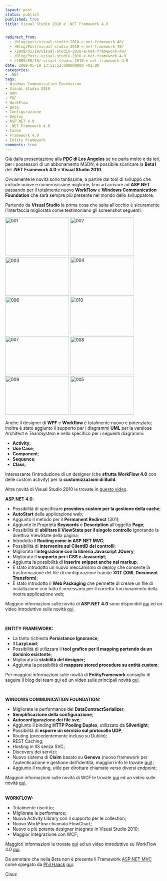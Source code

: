 ```yaml
---
layout: post
status: publish
published: true
title: Visual Studio 2010 e .NET Framework 4.0


redirect_from: 
  - /blog/post/visual-studio-2010-e-net-framework-40/
  - /Blog/Post/visual-studio-2010-e-net-framework-40/
  - /2009/05/19/visual-studio-2010-e-net-framework-40/
  - /Blog/Post/-visual-studio-2010-e-net-framework-4-0
  - /2009/05/19/-visual-studio-2010-e-net-framework-4-0
date: 2009-05-19 13:51:52.000000000 +01:00
categories:
- .NET
tags:
- Windows Communication Foundation
- Visual Studio 2010
- ORM
- PDC
- WorkFlow
- Beta
- Configurazione
- Deploy
- ASP.NET 4.0
- .NET Framework 4.0
- Cache
- Framework 4.0
- Entity Framework
comments: true
---
```

<p>Gi&agrave; dalla presentazione alla <strong><a target="_blank" href="http://www.microsoftpdc.com/Default.aspx">PDC</a> di Los Angeles</strong> se ne parla molto e da ieri, per i possessori di un abbonamento MSDN, &egrave; possibile scaricare la <strong>Beta1</strong> del <strong>.NET Framework 4.0</strong> e <strong>Visual Studio 2010</strong>.</p>
<p>Ovviamente le novit&agrave; sono tantissime, a partire dal tool di sviluppo che include nuove e numerosissime migliorie, fino ad arrivare ad <strong>ASP.NET</strong> passando per il totalmente nuovo <strong>WorkFlow</strong> e <strong>Windows Communication Foundation</strong> che sar&agrave; sempre pi&ugrave; presente nel mondo dello sviluppatore.</p>
<p>Partendo da <strong>Visual Studio</strong> la prima cosa che salta all&rsquo;occhio &egrave; sicuramente l&rsquo;interfaccia migliorata come testimoniano gli screenshot seguenti:</p>
<p><a href="http://imperugo.tostring.it/Content/Uploaded/image/001_4.png" rel="shadowbox[Visual-Studio-2010-e-NET-Framework-40];options={counterType:'skip',continuous:true,animSequence:'sync'}"><img SinglelineIgnoreCase width="204" height="123" border="0" title="001" alt="001" style="border: 0px none ; display: inline;" src="http://imperugo.tostring.it/Content/Uploaded/image/001_thumb_1.png" /></a> <a href="http://imperugo.tostring.it/Content/Uploaded/image/002_2.png" rel="shadowbox[Visual-Studio-2010-e-NET-Framework-40];options={counterType:'skip',continuous:true,animSequence:'sync'}"><img SinglelineIgnoreCase width="204" height="123" border="0" title="002" alt="002" style="border: 0px none ; display: inline;" src="http://imperugo.tostring.it/Content/Uploaded/image/002_thumb.png" /></a> <a href="http://imperugo.tostring.it/Content/Uploaded/image/003_2.png" rel="shadowbox[Visual-Studio-2010-e-NET-Framework-40];options={counterType:'skip',continuous:true,animSequence:'sync'}"><img SinglelineIgnoreCase width="204" height="123" border="0" title="003" alt="003" style="border: 0px none ; display: inline;" src="http://imperugo.tostring.it/Content/Uploaded/image/003_thumb.png" /></a>&nbsp;<a href="http://imperugo.tostring.it/Content/Uploaded/image/004_2.png" rel="shadowbox[Visual-Studio-2010-e-NET-Framework-40];options={counterType:'skip',continuous:true,animSequence:'sync'}"><img SinglelineIgnoreCase width="204" height="124" border="0" title="004" alt="004" style="border: 0px none ; display: inline;" src="http://imperugo.tostring.it/Content/Uploaded/image/004_thumb.png" /></a>&nbsp; <a href="http://imperugo.tostring.it/Content/Uploaded/image/006_2.png" rel="shadowbox[Visual-Studio-2010-e-NET-Framework-40];options={counterType:'skip',continuous:true,animSequence:'sync'}"><img SinglelineIgnoreCase width="204" height="123" border="0" title="006" alt="006" style="border: 0px none ; display: inline;" src="http://imperugo.tostring.it/Content/Uploaded/image/006_thumb.png" /></a> <a href="http://imperugo.tostring.it/Content/Uploaded/image/010_2.png" rel="shadowbox[Visual-Studio-2010-e-NET-Framework-40];options={counterType:'skip',continuous:true,animSequence:'sync'}"><img SinglelineIgnoreCase width="204" height="123" border="0" title="010" alt="010" style="border: 0px none ; display: inline;" src="http://imperugo.tostring.it/Content/Uploaded/image/010_thumb.png" /></a> <a href="http://imperugo.tostring.it/Content/Uploaded/image/007_2.png" rel="shadowbox[Visual-Studio-2010-e-NET-Framework-40];options={counterType:'skip',continuous:true,animSequence:'sync'}"><img SinglelineIgnoreCase width="204" height="124" border="0" title="007" alt="007" style="border: 0px none ; display: inline;" src="http://imperugo.tostring.it/Content/Uploaded/image/007_thumb.png" /></a> <a href="http://imperugo.tostring.it/Content/Uploaded/image/008_2.png" rel="shadowbox[Visual-Studio-2010-e-NET-Framework-40];options={counterType:'skip',continuous:true,animSequence:'sync'}"><img SinglelineIgnoreCase width="204" height="123" border="0" title="008" alt="008" style="border: 0px none ; display: inline;" src="http://imperugo.tostring.it/Content/Uploaded/image/008_thumb.png" /></a>&nbsp;<a href="http://imperugo.tostring.it/Content/Uploaded/image/009_2.png" rel="shadowbox[Visual-Studio-2010-e-NET-Framework-40];options={counterType:'skip',continuous:true,animSequence:'sync'}"><img SinglelineIgnoreCase width="204" height="123" border="0" title="009" alt="009" style="border: 0px none ; display: inline;" src="http://imperugo.tostring.it/Content/Uploaded/image/009_thumb.png" /></a> <a href="http://imperugo.tostring.it/Content/Uploaded/image/005_4.png" rel="shadowbox[Visual-Studio-2010-e-NET-Framework-40];options={counterType:'skip',continuous:true,animSequence:'sync'}"><img SinglelineIgnoreCase width="204" height="123" border="0" title="005" alt="005" style="border: 0px none ; display: inline;" src="http://imperugo.tostring.it/Content/Uploaded/image/005_thumb_1.png" /></a></p>
<p>Anche il designer di <strong>WPF</strong> e <strong>Workflow</strong> &egrave; totalmente nuovo e potenziato; inoltre &egrave; stato aggiunto il supporto per i diagrammi <strong>UML</strong> per la versiose Architect e TeamSystem e nello specifico per i seguenti diagrammi:</p>
<ul>
    <li><strong>Activity</strong>;</li>
    <li><strong>Use Case</strong>;</li>
    <li><strong>Component</strong>;</li>
    <li><strong>Sequence</strong>;</li>
    <li><strong>Class</strong>;</li>
</ul>
<p>Interessante l&rsquo;introduzione di un designer (che <strong>sfrutta WorkFlow 4.0</strong> con delle custom activity) per la <strong>customizzazioni di Build</strong>.</p>
<p>Altre novit&agrave; di Visual Studio 2010 le trovate in <a target="_blank" href="http://channel9.msdn.com/pdc2008/TL47/">questo video</a>.</p>
<p><b>ASP.NET 4.0</b>:</p>
<ul>
    <li>Possibilit&agrave; di specificare <b>providers custom per la gestione della cache</b>;</li>
    <li><strong>AutoStart</strong> delle applicazione web;</li>
    <li>Aggiunto il metodo per il <strong>Permanent Redirect</strong> (301);</li>
    <li>Aggiunte le Propriet&agrave; <strong>Keywords</strong> e <strong>Description</strong> all&rsquo;oggetto <strong>Page</strong>;</li>
    <li>Possibilit&agrave; di <strong>abilitare il ViewState per il singolo controllo</strong> ignorando la direttiva ViewState della pagina;</li>
    <li>Introdotto il<strong> Routing come in ASP.NET MVC</strong>;</li>
    <li>Possibilit&agrave; di <strong>intervenire sul ClientID dei controlli</strong>;</li>
    <li>Migliorata l&rsquo;<strong>integrazione con la libreria Javascript JQuery</strong>;</li>
    <li>Migliorato il <strong>supporto per i CSS e Javascript</strong>;</li>
    <li>Aggiunta la possibilit&agrave; di <strong>inserire snippet anche nel markup</strong>;</li>
    <li>&Eacute; stato introdotto un nuovo meccanismo di deploy che consente la trasformazione del file di configurazione tramite <strong>XDT (XML Document Transform)</strong>;</li>
    <li>&Egrave; stato introdotto il <strong>Web Packaging</strong> che permette di creare un file di installazione con tutto il necessario per il corretto funzionamento della nostra applicazione web;</li>
</ul>
<p>Maggiori informazioni sulle novit&agrave; di <b>ASP.NET 4.0</b> sono disponibili <a target="_blank" href="http://www.asp.net/learn/whitepapers/aspnet40/">qui</a> ed un video introduttivo sulle novit&agrave; <a target="_blank" href="http://channel9.msdn.com/pdc2008/PC20/">qui</a>.</p>
<p>&nbsp;</p>
<p><strong>ENTITY FRAMEWORK: </strong></p>
<ul>
    <li>La tanto richiesta <b>Persistance Ignorance</b>;</li>
    <li>Il <b>LazyLoad</b>;</li>
    <li>Possibilit&agrave; di utilizzare il <b>tool grafico per il mapping partendo da un dominio esistente</b>;</li>
    <li>Migliorata la <b>stabilit&agrave; del designer;</b></li>
    <li>Aggiunta la possibilit&agrave; di <b>mappare stored procedure su entit&agrave; custom</b>;</li>
</ul>
<p>Per maggiori informazioni sulle novit&agrave; di <b>EntityFramework</b> consiglio di seguire il blog del team <a target="_blank" href="http://blogs.msdn.com/efdesign/">qui</a> ed un video sulle principali novit&agrave; <a target="_blank" href="http://channel9.msdn.com/pdc2008/TL20/">qui</a>.</p>
<p>&nbsp;</p>
<p><strong>WINDOWS COMMUNICATION FOUNDATION:</strong></p>
<ul>
    <li>Migliorate le performance del <b>DataContractSerializer</b>;</li>
    <li><b>Semplificazione della configurazione</b>;</li>
    <li><b>Autoconfigurazione dei file svc</b>;</li>
    <li>Aggiunto il binding <b>HTTP Pooling Duplex</b>, utilizzato da <b>Silverlight</b>;</li>
    <li>Possibilit&agrave; di <b>esporre un servizio sul protocollo UDP</b>;</li>
    <li>Routing (precedentemente incluso su Dublin);</li>
    <li>REST&nbsp;Caching;</li>
    <li>Hosting in IIS senza SVC;</li>
    <li>Discovery dei servizi;</li>
    <li>Nuovo sistema di <b>Claim</b> basato su <b>Geneva</b> (nuovo framework per l'autenticazione e gestione dell'identit&agrave;, maggiori info le trovate <a target="_blank" href="http://blogs.ugidotnet.org/raffaele/archive/2009/05/13/geneva-beta-2-finalmente-disponibile.aspx">qui</a>);</li>
    <li>Aggiunto il routing, utile per dirottare chiamate verso diversi endpoint;</li>
</ul>
<p>Maggiori informazioni sulle novit&agrave; di WCF le trovate <a target="_blank" href="http://msdn.microsoft.com/en-us/library/ee354381.aspx">qui</a> ed un video sulle novit&agrave; <a target="_blank" href="http://channel9.msdn.com/pdc2008/TL06/">qui</a>.</p>
<p><br />
<strong>WORKFLOW:</strong></p>
<ul>
    <li>Totalmente riscritto;</li>
    <li>MIgliorate le performarce;</li>
    <li>Nuova Activity Library con il supporto per le collection;</li>
    <li>Nuovo WorkFlow chiamato FlowChart;</li>
    <li>Nuovo e pi&ugrave; potente designer integrato in Visual Studio 2010;</li>
    <li>Maggior integrazione con WCF;</li>
</ul>
<p>Maggiori informazioni le trovate <a target="_blank" href="http://blogs.aspitalia.com/cradle/post2501/.NET-Framework-4.0-Beta-1-Workflow-Foundation-4.0.aspx">qui</a> ed un video introduttivo su WorkFlow 4.0 <a target="_blank" href="http://channel9.msdn.com/pdc2008/TL17/">qui</a>.</p>
<p>Da annotare che nella Beta non &egrave; presente il Framework <a target="_blank" href="http://www.asp.net/mvc">ASP.NET MVC</a> come spiegato da <a target="_blank" href="http://haacked.com/">Phil Haack</a>&nbsp;<a target="_blank" href="http://haacked.com/archive/2009/05/18/aspnetmvc-vs2010-beta1.aspx">qui</a>.</p>
<p>Ciauz</p>
